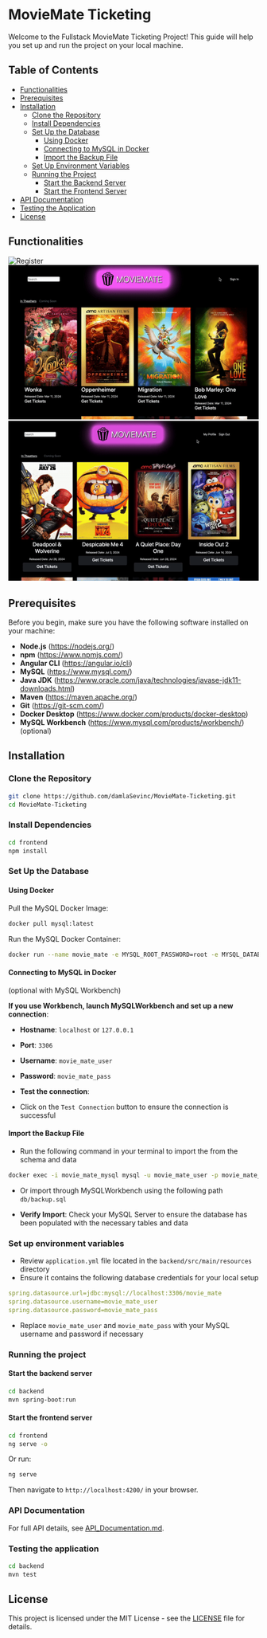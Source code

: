 # MovieMate Ticketing

Welcome to the Fullstack MovieMate Ticketing Project! This guide will help you set up and run the project on your local machine.

## Table of Contents

- [Functionalities](#functionalities)
- [Prerequisites](#prerequisites)
- [Installation](#installation)
  - [Clone the Repository](#clone-the-repository)
  - [Install Dependencies](#install-dependencies)
  - [Set Up the Database](#set-up-the-database)
    - [Using Docker](#using-docker)
    - [Connecting to MySQL in Docker](#connecting-to-mysql-in-docker)
    - [Import the Backup File](#import-the-backup-file)
  - [Set Up Environment Variables](#set-up-environment-variables)
  - [Running the Project](#running-the-project)
    - [Start the Backend Server](#start-the-backend-server)
    - [Start the Frontend Server](#start-the-frontend-server)
- [API Documentation](#api-documentation)
- [Testing the Application](#testing-the-application)
- [License](#license)

## Functionalities

![Register](frontend/src/assets/register.gif)
![Sign In](frontend/src/assets/sign_in.gif)
![Tickets](frontend/src/assets/profile_tickets.gif)

## Prerequisites

Before you begin, make sure you have the following software installed on your machine:

- **Node.js** (<https://nodejs.org/>)
- **npm** (<https://www.npmjs.com/>)
- **Angular CLI** (<https://angular.io/cli>)
- **MySQL** (<https://www.mysql.com/>)
- **Java JDK** (<https://www.oracle.com/java/technologies/javase-jdk11-downloads.html>)
- **Maven** (<https://maven.apache.org/>)
- **Git** (<https://git-scm.com/>)
- **Docker Desktop** (<https://www.docker.com/products/docker-desktop>)
- **MySQL Workbench** (<https://www.mysql.com/products/workbench/>) (optional)

## Installation

### Clone the Repository

```bash
git clone https://github.com/damlaSevinc/MovieMate-Ticketing.git
cd MovieMate-Ticketing
```

### Install Dependencies

```bash
cd frontend
npm install
```

### Set Up the Database

#### Using Docker

Pull the MySQL Docker Image:

```bash
docker pull mysql:latest
```

Run the MySQL Docker Container:

```bash
docker run --name movie_mate -e MYSQL_ROOT_PASSWORD=root -e MYSQL_DATABASE=movie_mate -e MYSQL_USER=movie_mate_user -e MYSQL_PASSWORD=movie_mate_pass -d mysql:latest
```

#### Connecting to MySQL in Docker

(optional with MySQL Workbench)

**If you use Workbench, launch MySQLWorkbench and set up a new connection**:

- **Hostname**: `localhost` or `127.0.0.1`
- **Port**: `3306`
- **Username**: `movie_mate_user`
- **Password**: `movie_mate_pass`

- **Test the connection**:
- Click on the `Test Connection` button to ensure the connection is successful

#### Import the Backup File

- Run the following command in your terminal to import the from the schema and data

```bash
docker exec -i movie_mate_mysql mysql -u movie_mate_user -p movie_mate_pass movie_mate < db/backup.sql
```

- Or import through MySQLWorkbench using the following path `db/backup.sql`

- **Verify Import**: Check your MySQL Server to ensure the database has been populated with the necessary tables and data

### Set up environment variables

- Review `application.yml` file located in the `backend/src/main/resources` directory
- Ensure it contains the following database credentials for your local setup

```yaml
spring.datasource.url=jdbc:mysql://localhost:3306/movie_mate
spring.datasource.username=movie_mate_user
spring.datasource.password=movie_mate_pass
```

- Replace `movie_mate_user` and `movie_mate_pass` with your MySQL username and password if necessary

### Running the project

#### Start the backend server

```bash
cd backend
mvn spring-boot:run
```

#### Start the frontend server

```bash
cd frontend
ng serve -o
```

Or run:

```bash
ng serve
```

Then navigate to `http://localhost:4200/` in your browser.

### API Documentation

For full API details, see [API_Documentation.md](API_Documentation.md).

### Testing the application

```bash
cd backend
mvn test
```

## License

This project is licensed under the MIT License - see the [LICENSE](LICENSE) file for details.
